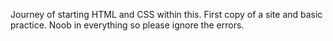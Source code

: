 Journey of starting HTML and CSS within this.
First copy of a site and basic practice.
Noob in everything so please ignore the errors.
